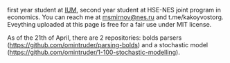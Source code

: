 first year student at [IUM](https://old.mccme.ru/ium/english/index.html), second year student at HSE-NES joint program in economics. 
You can reach me at msmirnov@nes.ru and t.me/kakoyvostorg.
Eveything uploaded at this page is free for a fair use under MIT license. 

As of the 21th of April, there are 2 repositories: bolds parsers (https://github.com/omintruder/parsing-bolds) and a stochastic model (https://github.com/omintruder/1-100-stochastic-modelling). 
